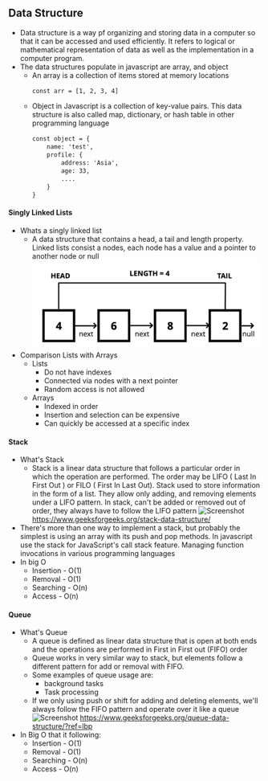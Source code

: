 ## Data Structure
- Data structure is a way pf organizing and storing data in a computer so that it can be accessed and used efficiently. It refers to logical or mathematical representation of data as well as the implementation in a computer program.
- The data structures populate in javascript are array, and object
    - An array is a collection of items stored at memory locations
        ```
        const arr = [1, 2, 3, 4]
        ```
    - Object in Javascript is a collection of key-value pairs. This data structure is also called map, dictionary, or hash table in other programming language
        ```
        const object = {
            name: 'test',
            profile: {
                address: 'Asia',
                age: 33,
                ....
            }
        }
        ```
#### Singly Linked Lists
- Whats a singly linked list
    - A data structure that contains a head, a tail and length property. Linked lists consist a nodes, each node has a value and a pointer to another node or null
    ![Screenshot](./images/linked-list-1.png)
- Comparison Lists with Arrays
    - Lists
        - Do not have indexes
        - Connected via nodes with a next pointer
        - Random access is not allowed
    - Arrays
        - Indexed in order
        - Insertion and selection can be expensive
        - Can quickly be accessed at a specific index

#### Stack
- What's Stack
    - Stack is a linear data structure that follows a particular order in which the operation are performed. The order may be LIFO ( Last In First Out ) or FILO ( First In Last Out). Stack used to store information in the form of a list. They allow only adding, and removing elements under a LIFO pattern. In stack, can't be added or removed out of order, they always have to follow the LIFO pattern
    ![Screenshot](https://media.geeksforgeeks.org/wp-content/cdn-uploads/20230726165552/Stack-Data-Structure.png)
    https://www.geeksforgeeks.org/stack-data-structure/
- There's more than one way to implement a stack, but probably the simplest is using an array with its push and pop methods. In javascript use the stack for JavaScript's call stack feature. Managing function invocations in various programming languages
- In big O
    - Insertion - O(1)
    - Removal - O(1)
    - Searching - O(n)
    - Access - O(n)

#### Queue
- What's Queue
    - A queue is defined as linear data structure that is open at both ends and the operations are performed in First in First out (FIFO) order
    - Queue works in very similar way to stack, but elements follow a different pattern for add or removal with FIFO.
    - Some examples of queue usage are:
        - background tasks
        - Task processing
    - If we only using push or shift for adding and deleting elements, we'll always follow the FIFO pattern and operate over it like a queue
    ![Screenshot](https://media.geeksforgeeks.org/wp-content/cdn-uploads/20230726165642/Queue-Data-structure1.png)
    https://www.geeksforgeeks.org/queue-data-structure/?ref=lbp
- In Big O that it following:
    - Insertion - O(1)
    - Removal - O(1)
    - Searching - O(n)
    - Access - O(n)